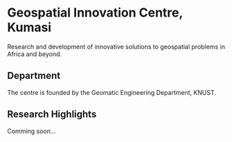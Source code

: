 # Geospatial Innovation Centre, Kumasi

Research and development of innovative solutions to geospatial problems
in Africa and beyond.

## Department 

The centre is founded by the Geomatic Engineering Department, KNUST.

## Research Highlights

Comming soon...

